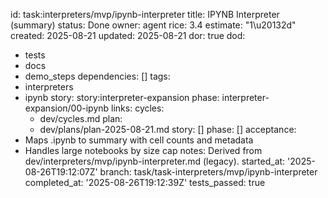 id: task:interpreters/mvp/ipynb-interpreter
title: IPYNB Interpreter (summary)
status: Done
owner: agent
rice: 3.4
estimate: "1\u20132d"
created: 2025-08-21
updated: 2025-08-21
dor: true
dod:
- tests
- docs
- demo_steps
dependencies: []
tags:
- interpreters
- ipynb
story: story:interpreter-expansion
phase: interpreter-expansion/00-ipynb
links:
  cycles:
  - dev/cycles.md
  plan:
  - dev/plans/plan-2025-08-21.md
  story: []
  phase: []
acceptance:
- Maps .ipynb to summary with cell counts and metadata
- Handles large notebooks by size cap
notes: Derived from dev/interpreters/mvp/ipynb-interpreter.md (legacy).
started_at: '2025-08-26T19:12:07Z'
branch: task/task-interpreters/mvp/ipynb-interpreter
completed_at: '2025-08-26T19:12:39Z'
tests_passed: true